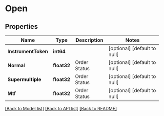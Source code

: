 # Open

## Properties
Name | Type | Description | Notes
------------ | ------------- | ------------- | -------------
**InstrumentToken** | **int64** |  | [optional] [default to null]
**Normal** | **float32** | Order Status | [optional] [default to null]
**Supermultiple** | **float32** | Order Status | [optional] [default to null]
**Mtf** | **float32** | Order Status | [optional] [default to null]

[[Back to Model list]](../README.md#documentation-for-models) [[Back to API list]](../README.md#documentation-for-api-endpoints) [[Back to README]](../README.md)


